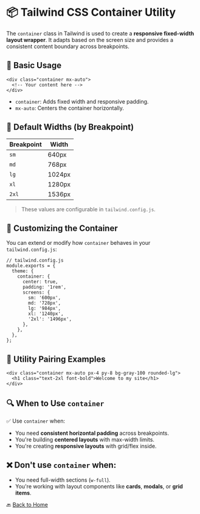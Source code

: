 # 📦 Tailwind CSS Container Utility

The `container` class in Tailwind is used to create a **responsive fixed-width layout wrapper**. It adapts based on the screen size and provides a consistent content boundary across breakpoints.


## 🧱 Basic Usage

```
<div class="container mx-auto">
  <!-- Your content here -->
</div>
```

* `container`: Adds fixed width and responsive padding.
* `mx-auto`: Centers the container horizontally.


## 📐 Default Widths (by Breakpoint)

| Breakpoint | Width  |
| ---------- | ------ |
| `sm`       | 640px  |
| `md`       | 768px  |
| `lg`       | 1024px |
| `xl`       | 1280px |
| `2xl`      | 1536px |

> These values are configurable in `tailwind.config.js`.


## 🧩 Customizing the Container

You can extend or modify how `container` behaves in your `tailwind.config.js`:

```
// tailwind.config.js
module.exports = {
  theme: {
    container: {
      center: true,
      padding: '1rem',
      screens: {
        sm: '600px',
        md: '728px',
        lg: '984px',
        xl: '1240px',
        '2xl': '1496px',
      },
    },
  },
};
```


## 🔧 Utility Pairing Examples

```
<div class="container mx-auto px-4 py-8 bg-gray-100 rounded-lg">
  <h1 class="text-2xl font-bold">Welcome to my site</h1>
</div>
```


## 🔍 When to Use `container`

✅ Use `container` when:

* You need **consistent horizontal padding** across breakpoints.
* You're building **centered layouts** with max-width limits.
* You're creating **responsive layouts** with grid/flex inside.


## ❌ Don't use `container` when:

* You need full-width sections (`w-full`).
* You're working with layout components like **cards**, **modals**, or **grid items**.


🔙 [Back to Home](../README.md)

